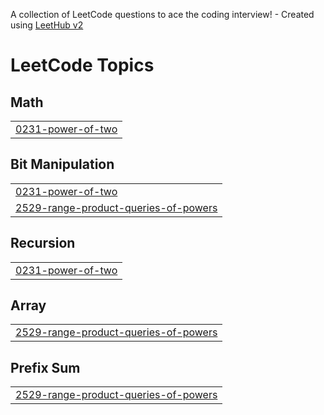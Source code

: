 A collection of LeetCode questions to ace the coding interview! - Created using [LeetHub v2](https://github.com/arunbhardwaj/LeetHub-2.0)
<!---LeetCode Topics Start-->
# LeetCode Topics
## Math
|  |
| ------- |
| [0231-power-of-two](https://github.com/tmznwnel00/LeetCode/tree/master/0231-power-of-two) |
## Bit Manipulation
|  |
| ------- |
| [0231-power-of-two](https://github.com/tmznwnel00/LeetCode/tree/master/0231-power-of-two) |
| [2529-range-product-queries-of-powers](https://github.com/tmznwnel00/LeetCode/tree/master/2529-range-product-queries-of-powers) |
## Recursion
|  |
| ------- |
| [0231-power-of-two](https://github.com/tmznwnel00/LeetCode/tree/master/0231-power-of-two) |
## Array
|  |
| ------- |
| [2529-range-product-queries-of-powers](https://github.com/tmznwnel00/LeetCode/tree/master/2529-range-product-queries-of-powers) |
## Prefix Sum
|  |
| ------- |
| [2529-range-product-queries-of-powers](https://github.com/tmznwnel00/LeetCode/tree/master/2529-range-product-queries-of-powers) |
<!---LeetCode Topics End-->